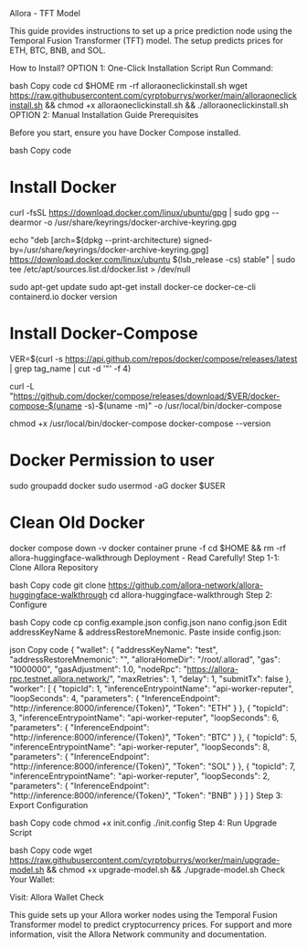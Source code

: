 Allora - TFT Model

This guide provides instructions to set up a price prediction node using the Temporal Fusion Transformer (TFT) model. The setup predicts prices for ETH, BTC, BNB, and SOL.

How to Install?
OPTION 1: One-Click Installation Script
Run Command:

bash
Copy code
cd $HOME
rm -rf alloraoneclickinstall.sh
wget https://raw.githubusercontent.com/cyrptoburrys/worker/main/alloraoneclickinstall.sh && chmod +x alloraoneclickinstall.sh && ./alloraoneclickinstall.sh
OPTION 2: Manual Installation Guide
Prerequisites

Before you start, ensure you have Docker Compose installed.

bash
Copy code
# Install Docker
curl -fsSL https://download.docker.com/linux/ubuntu/gpg | sudo gpg --dearmor -o /usr/share/keyrings/docker-archive-keyring.gpg

echo "deb [arch=$(dpkg --print-architecture) signed-by=/usr/share/keyrings/docker-archive-keyring.gpg] https://download.docker.com/linux/ubuntu $(lsb_release -cs) stable" | sudo tee /etc/apt/sources.list.d/docker.list > /dev/null

sudo apt-get update
sudo apt-get install docker-ce docker-ce-cli containerd.io
docker version

# Install Docker-Compose
VER=$(curl -s https://api.github.com/repos/docker/compose/releases/latest | grep tag_name | cut -d '"' -f 4)

curl -L "https://github.com/docker/compose/releases/download/$VER/docker-compose-$(uname -s)-$(uname -m)" -o /usr/local/bin/docker-compose

chmod +x /usr/local/bin/docker-compose
docker-compose --version

# Docker Permission to user
sudo groupadd docker
sudo usermod -aG docker $USER

# Clean Old Docker
docker compose down -v
docker container prune -f
cd $HOME && rm -rf allora-huggingface-walkthrough
Deployment - Read Carefully!
Step 1-1: Clone Allora Repository

bash
Copy code
git clone https://github.com/allora-network/allora-huggingface-walkthrough
cd allora-huggingface-walkthrough
Step 2: Configure

bash
Copy code
cp config.example.json config.json
nano config.json
Edit addressKeyName & addressRestoreMnemonic. Paste inside config.json:

json
Copy code
{
    "wallet": {
        "addressKeyName": "test",
        "addressRestoreMnemonic": "<your mnemonic phrase>",
        "alloraHomeDir": "/root/.allorad",
        "gas": "1000000",
        "gasAdjustment": 1.0,
        "nodeRpc": "https://allora-rpc.testnet.allora.network/",
        "maxRetries": 1,
        "delay": 1,
        "submitTx": false
    },
    "worker": [
        {
            "topicId": 1,
            "inferenceEntrypointName": "api-worker-reputer",
            "loopSeconds": 4,
            "parameters": {
                "InferenceEndpoint": "http://inference:8000/inference/{Token}",
                "Token": "ETH"
            }
        },
        {
            "topicId": 3,
            "inferenceEntrypointName": "api-worker-reputer",
            "loopSeconds": 6,
            "parameters": {
                "InferenceEndpoint": "http://inference:8000/inference/{Token}",
                "Token": "BTC"
            }
        },
        {
            "topicId": 5,
            "inferenceEntrypointName": "api-worker-reputer",
            "loopSeconds": 8,
            "parameters": {
                "InferenceEndpoint": "http://inference:8000/inference/{Token}",
                "Token": "SOL"
            }
        },
        {
            "topicId": 7,
            "inferenceEntrypointName": "api-worker-reputer",
            "loopSeconds": 2,
            "parameters": {
                "InferenceEndpoint": "http://inference:8000/inference/{Token}",
                "Token": "BNB"
            }
        }
    ]
}
Step 3: Export Configuration

bash
Copy code
chmod +x init.config
./init.config
Step 4: Run Upgrade Script

bash
Copy code
wget https://raw.githubusercontent.com/cyrptoburrys/worker/main/upgrade-model.sh && chmod +x upgrade-model.sh && ./upgrade-model.sh
Check Your Wallet:

Visit: Allora Wallet Check

This guide sets up your Allora worker nodes using the Temporal Fusion Transformer model to predict cryptocurrency prices. For support and more information, visit the Allora Network community and documentation.